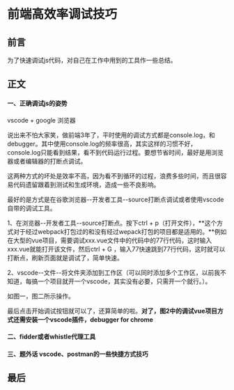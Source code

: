 # 前端高效率调试技巧

## 前言

为了快速调试js代码，对自己在工作中用到的工具作一些总结。

## 正文

####  一、正确调试js的姿势

vscode + google 浏览器

说出来不怕大家笑，做前端3年了，平时使用的调试方式都是console.log，和debugger。其中使用console.log的频率很高，其实这样的习惯不好，console.log只能看到结果，看不到代码运行过程。要想节省时间，最好是用浏览器或者编辑器的打断点调试。

这两种方式的坏处是效率不高，因为看不到循环的过程，浪费多些时间，而且很容易代码遗留跟着到测试和生成环境，造成一些不良影响。

最好的是方式是在谷歌浏览器--开发者工具--source打断点调试或者使用vscode自带的调试工具。

1、在浏览器--开发者工具--source打断点。按下ctrl + p（打开文件），**这个方式对于经过webpack打包过的和没有经过wepack打包的项目都是适用的。**例如在大型的vue项目，需要调试xxx.vue文件中的代码中的77行代码，这时输入xxx.vue就能打开该文件，然后ctrl + G ，输入77快速跳到77行代码，这时就可以打断点，刷新页面就是调试了，简单快速。

2、vscode--文件--将文件夹添加到工作区（可以同时添加多个工作区，以前我不知道，每搞一个项目就开一个vscode，其实没有必要，只需开一个就行。）。

如图一，图二所示操作。

最后点击开始调试按钮就可以了，还算简单的啦。**对了，图2中的调试vue项目方式还需安装一个vscode插件，debugger for chrome**


#### 二、fidder或者whistle代理工具

#### 三、题外话 vscode、postman的一些快捷方式技巧

## 最后




